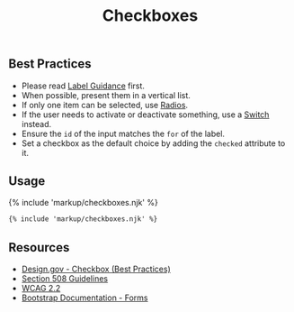﻿---
title: Checkboxes
summary: Checkboxes allow users to select one or more options at the same time.
tags: forms
layout: guide
eleventyNavigation:
  key: Checkboxes
  parent: Form Controls
  order: 4
  excerpt: Checkboxes allow users to select one or more options at the same time.
  img: /img/illustrations/illus-checkboxes.png
---

## Best Practices

- Please read [Label Guidance](/form-controls/labels-guidance) first.
- When possible, present them in a vertical list.
- If only one item can be selected, use [Radios](/form-controls/radios).
- If the user needs to activate or deactivate something, use a [Switch](/form-controls/switches) instead.
- Ensure the `id` of the input matches the `for` of the label.
- Set a checkbox as the default choice by adding the `checked` attribute to it.

## Usage

{% include 'markup/checkboxes.njk' %}

```html
{% include 'markup/checkboxes.njk' %}
```

## Resources

- [Design.gov - Checkbox (Best Practices)](https://designsystem.digital.gov/components/form-controls/#checkbox)
- [Section 508 Guidelines](https://www.section508.gov/)
- [WCAG 2.2](https://www.w3.org/TR/WCAG22/)
- [Bootstrap Documentation - Forms](https://getbootstrap.com/docs/5.2/forms/checks-radios/)
